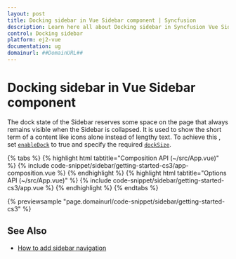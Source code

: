 ```yaml
---
layout: post
title: Docking sidebar in Vue Sidebar component | Syncfusion
description: Learn here all about Docking sidebar in Syncfusion Vue Sidebar component of Syncfusion Essential JS 2 and more.
control: Docking sidebar 
platform: ej2-vue
documentation: ug
domainurl: ##DomainURL##
---
```


# Docking sidebar in Vue Sidebar component

The dock state of the Sidebar reserves some space on the page that always remains visible when the Sidebar is collapsed. It is used to show the short term of a content like icons alone instead of lengthy text. To achieve this , set [`enableDock`](https://ej2.syncfusion.com/vue/documentation/api/sidebar/#enabledock) to true and specify the required [`dockSize`](https://ej2.syncfusion.com/vue/documentation/api/sidebar/#docksize).

{% tabs %}
{% highlight html tabtitle="Composition API (~/src/App.vue)" %}
{% include code-snippet/sidebar/getting-started-cs3/app-composition.vue %}
{% endhighlight %}
{% highlight html tabtitle="Options API (~/src/App.vue)" %}
{% include code-snippet/sidebar/getting-started-cs3/app.vue %}
{% endhighlight %}
{% endtabs %}
        
{% previewsample "page.domainurl/code-snippet/sidebar/getting-started-cs3" %}

## See Also

* [How to add sidebar navigation](./how-to/sidebar-with-treeview)